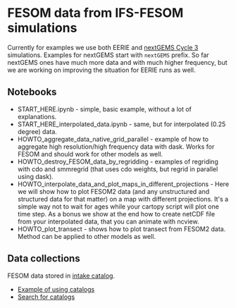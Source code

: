 # FESOM data from IFS-FESOM simulations

Currently for examples we use both EERIE and [nextGEMS Cycle 3](https://easy.gems.dkrz.de/DYAMOND/NextGEMS/index.html#id4) simulations. Examples for nextGEMS start with `nextGEMS` prefix. So far nextGEMS ones have much more data and with much higher frequency, but we are working on improving the situation for EERIE runs as well.

## Notebooks

* START_HERE.ipynb - simple, basic example, without a lot of explanations.
* START_HERE_interpolated_data.ipynb - same, but for interpolated (0.25 degree) data.
* HOWTO_aggregate_data_native_grid_parallel - example of how to aggregate high resolution/high frequency data with dask. Works for FESOM and should work for other models as well.
* HOWTO_destroy_FESOM_data_by_regridding - examples of regriding with cdo and smmregrid (that uses cdo weights, but regrid in parallel using dask).
* HOWTO_interpolate_data_and_plot_maps_in_different_projections - Here we will show how to plot FESOM2 data (and any unstructured and structured data for that matter) on a map with different projections. It's a simple way not to wait for ages while your cartopy script will plot one time step. As a bonus we show at the end how to create netCDF file from your interpolated data, that you can animate with ncview.
* HOWTO_plot_transect - shows how to plot transect from FESOM2 data. Method can be applied to other models as well.

## Data collections

FESOM data stored in [intake catalog](https://intake.readthedocs.io/en/latest/catalog.html).
* [Example of using catalogs](https://github.com/eerie-project/EERIE_hackathon_2023/blob/main/COMMON/eerie_data-access_dkrz-disk.ipynb)
* [Search for catalogs](https://github.com/eerie-project/EERIE_hackathon_2023/blob/main/COMMON/searching_catalogs.ipynb)